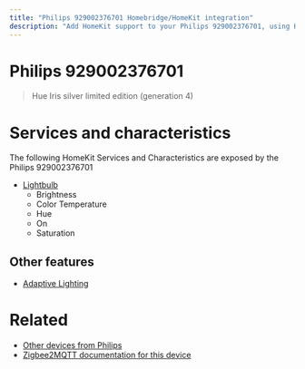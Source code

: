 ```yaml
---
title: "Philips 929002376701 Homebridge/HomeKit integration"
description: "Add HomeKit support to your Philips 929002376701, using Homebridge, Zigbee2MQTT and homebridge-z2m."
---
```

<!---
This file has been GENERATED using src/docgen/docgen.ts
DO NOT EDIT THIS FILE MANUALLY!
-->
# Philips 929002376701
> Hue Iris silver limited edition (generation 4) 


# Services and characteristics
The following HomeKit Services and Characteristics are exposed by
the Philips 929002376701

* [Lightbulb](../../light.md)
  * Brightness
  * Color Temperature
  * Hue
  * On
  * Saturation

## Other features
* [Adaptive Lighting](../../light.md)

# Related
* [Other devices from Philips](../index.md#philips)
* [Zigbee2MQTT documentation for this device](https://www.zigbee2mqtt.io/devices/929002376701.html)